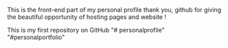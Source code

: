 This is the front-end part of my personal profile thank you, github for giving the beautiful opportunity of hosting pages and website !

This is my first repository on GitHub
"# personalprofile" 
"#personalportfolio"
